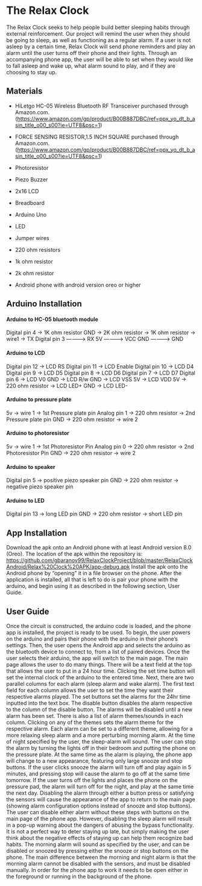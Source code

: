 # The Relax Clock



The Relax Clock seeks to help people build better sleeping habits through external reinforcement. Our project will remind the user when they should be going to sleep, as well as functioning as a regular alarm. If a user is not asleep by a certain time, Relax Clock will send phone reminders and play an alarm until the user turns off their phone and their lights. Through an accompanying phone app, the user will be able to set when they would like to fall asleep and wake up, what alarm sound to play, and if they are choosing to stay up.


## Materials

- HiLetgo HC-05 Wireless Bluetooth RF Transceiver purchased through Amazon.com.
(https://www.amazon.com/gp/product/B00B887DBC/ref=ppx_yo_dt_b_asin_title_o00_s00?ie=UTF8&psc=1)
	
- FORCE SENSING RESISTOR,1.5 INCH SQUARE purchased through Amazon.com.
(https://www.amazon.com/gp/product/B00B887DBC/ref=ppx_yo_dt_b_asin_title_o00_s00?ie=UTF8&psc=1)

- Photoresistor
- Piezo Buzzer
- 2x16 LCD
- Breadboard
- Arduino Uno
- LED
- Jumper wires 
- 220 ohm resistors 
- 1k ohm resistor
- 2k ohm resistor
- Android phone with android version oreo or higher





## Arduino Installation
#### Arduino to HC-05 bluetooth module
Digital pin 4   -> 1K ohm resistor 
GND ->  2K ohm resistor -> 1K ohm resistor -> wire1 -> TX
Digital pin 3      ———->      RX
5V                ———->      VCC
GND             ———->      GND
 
#### Arduino to LCD
Digital pin 12 -> LCD RS
Digital pin 11 -> LCD Enable
Digital pin 10 -> LCD D4
Digital pin 9 -> LCD D5
Digital pin 8  -> LCD D6
Digital pin 7 -> LCD D7
Digital pin 6 -> LCD V0
GND -> LCD R/w
GND -> LCD VSS
5V -> LCD VDD
5V -> 220 ohm resistor -> LCD LED+
GND -> LCD LED-
 
#### Arduino to pressure plate
5v -> wire 1 -> 1st Pressure plate pin
Analog pin 1 -> 220 ohm resistor -> 2nd Pressure plate pin
GND -> 220 ohm resistor -> wire 2
 
#### Arduino to photoresistor
5v -> wire 1 -> 1st Photoresistor Pin
Analog pin 0 -> 220 ohm resistor -> 2nd Photoresistor Pin
GND -> 220 ohm resistor -> wire 2
 
#### Arduino to speaker
Digital pin 5 -> positive piezo speaker pin
GND -> 220 ohm resistor -> negative piezo speaker pin
 
#### Arduino to LED
Digital pin 13 -> long LED pin
GND -> 220 ohm resistor -> short LED pin

## App Installation
Download the apk onto an Android phone with at least Android version 8.0 (Oreo). The location of the apk within the repository is:
https://github.com/gbaranov99/RelaxClockProject/blob/master/RelaxClockAndroid/Relax%20Clock%20APK/app-debug.apk
Install the apk onto the Android phone by “opening” it in a file browser on the phone.
After the application is installed, all that is left to do is pair your phone with the arduino, and begin using it as described in the following section, User Guide.

## User Guide
Once the circuit is constructed, the arduino code is loaded, and the phone app is installed, the project is ready to be used. To begin, the user powers on the arduino and pairs their phone with the arduino in their phone’s settings. Then, the user opens the Android app and selects the arduino as the bluetooth device to connect to, from a list of paired devices. Once the user selects their arduino, the app will switch to the main page. The main page allows the user to do many things. There will be a text field at the top that allows the user to put in a 24 hour time. Clicking the set time button will set the internal clock of the arduino to the entered time. Next, there are two parallel columns for each alarm (sleep alarm and wake alarm). The first text field for each column allows the user to set the time they want their respective alarms played. The set buttons set the alarms for the 24hr time inputted into the text box. The disable button disables the alarm respective to the column of the disable button. The alarms will be disabled until a new alarm has been set.  There is also a list of alarm themes/sounds in each column. Clicking on any of the themes sets the alarm theme for the respective alarm. Each alarm can be set to a different theme, allowing for a more relaxing sleep alarm and a more perturbing morning alarm.
At the time of night specified by the user, the sleep-alarm will sound. The user can stop the alarm by turning the lights off in their bedroom and putting the phone on the pressure plate. At the same time as the alarm is playing, the phone app will change to a new appearance, featuring only large snooze and stop buttons. If the user clicks snooze the alarm will turn off and play again in 5 minutes, and pressing stop will cause the alarm to go off at the same time tomorrow. If the user turns off the lights and places the phone on the pressure pad, the alarm will turn off for the night, and play at the same time the next day. Disabling the alarm through either a button press or satisfying the sensors will cause the appearance of the app to return to the main page (showing alarm configuration options instead of snooze and stop buttons). The user can disable either alarm without these steps with buttons on the main page of the phone app. However, disabling the sleep alarm will result in a pop-up warning about the dangers of abusing the bypass functionality. It is not a perfect way to deter staying up late, but simply making the user think about the negative effects of staying up can help them recognize bad habits. The morning alarm will sound as specified by the user, and can be disabled or snoozed by pressing either the snooze or stop buttons on the phone. The main difference between the morning and night alarm is that the morning alarm cannot be disabled with the sensors, and must be disabled manually. In order for the phone app to work it needs to be open either in the foreground or running in the background of the phone. 

